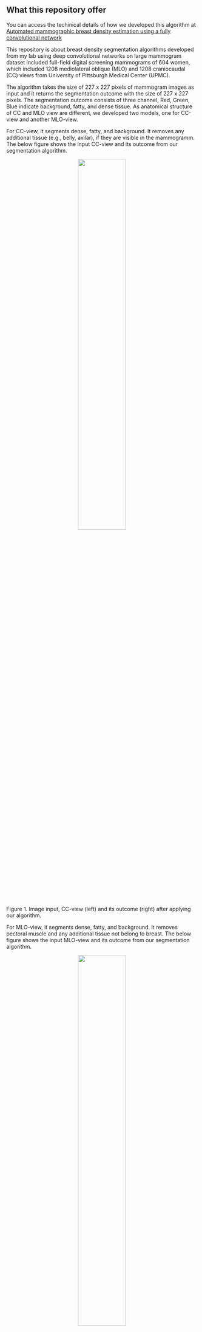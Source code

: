## What this repository offer
You can access the techinical details of how we developed this algorithm at [Automated mammographic breast density estimation using a fully convolutional network](https://aapm.onlinelibrary.wiley.com/doi/full/10.1002/mp.12763)

This repository is about breast density segmentation algorithms developed from my lab using deep convolutional networks on large mammogram dataset included full-field digital screening mammograms of 604 women, which included 1208 mediolateral oblique (MLO) and 1208 craniocaudal (CC) views from University of Pittsburgh Medical Center (UPMC).

The algorithm takes the size of 227 x 227 pixels of mammogram images as input and it returns the segmentation outcome with the size of 227 x 227 pixels.
The segmentation outcome consists of three channel, Red, Green, Blue indicate background, fatty, and dense tissue. 
As anatomical structure of CC and MLO view are different, we developed two models, one for CC-view and another MLO-view. 

For CC-view, it segments dense, fatty, and background. It removes any additional tissue (e.g., belly, axilar), if they are visible in the mammogramm.
The below figure shows the input CC-view and its outcome from our segmentation algorithm.
<p align="center">
<img src="https://github.com/user-attachments/assets/3a704acd-57b1-4862-b30a-c0a4a7528113" width="50%" \>
  <figcaption> Figure 1. Image input, CC-view (left) and its outcome (right) after applying our algorithm.</figcaption>
</p>

For MLO-view, it segments dense, fatty, and background. It removes pectoral muscle and any additional tissue not belong to breast.
The below figure shows the input MLO-view and its outcome from our segmentation algorithm.
<p align="center">
<img src="https://github.com/user-attachments/assets/d6ac5e82-7df0-48d1-bcb6-e8c5aaba9005" width="50%" \>
  <figcaption> Figure 2. Image input, MLO-view (left) and its outcome (right) after applying our algorithm.</figcaption>
</p>

The algorithm developed on MATLAB environment. We used SegNet architecture, trained on 1208 CC and 1208 MLO view of full-field digital screening mammograms of 604 women.

**Currently, the algorithm only works on "For presentation" view of Hologic screening digital mammograms.**

We are continuously working on improving the algorithm. Improved algorithm with better architectures, making it work on synthetic mammograms and non-Hologic images will be available in this repository in the future.
## How to use our algorithm
**You will need Matlab version 2019b or higher to use this repository**

Download our weights available at: [Mammo-Dense-SegNet Weights](https://drive.google.com/file/d/1iEz8bJjITJo68QC6Pko2ivjQ7zXHSCuD/view?usp=drive_link)

Extract mammogram images from DICOM. For matlab, use dicomread function.
```matlab
dicomimg = dicomread([DICOM File]);
```
Convert dicomimg to 8 bit image using min-max normalization. For matlab, use mat2gray function.
```matlab
img = mat2gray(dicomimg);
```
After that, load the network weight, a target mammogram image, and then apply it using MATLAB function semnaticseg:
```matlab
%% CC view
load SegNet_227x227_CC_v2_e10.mat; % CC view model
img = imread('mammogram_test_CC.jpg');
img = imresize(img,[227 227]);
[~,~,segimg] = semanticseg(img,net); $
% display the segmentation result
figure(1);
subplot(121); imshow(img);
subplot(122); imshow(segimg);
%% MLO view
load SegNet_227x227_MLO_v2_e10.mat; % MLO view model
img = imread('mammogram_test_MLO.png');
img = imresize(img,[227 227]);
[~,~,segimg] = semanticseg(img,net);
% display the segmentation result
figure(2);
subplot(121); imshow(img);
subplot(122); imshow(segimg);
```
<p align="center">
<img src="https://github.com/user-attachments/assets/d0ea4167-ea2b-43e9-9591-b8a00fe10710" width="100%" \>

  <figcaption> Figure 3. Input and Output from the above example.</figcaption>
</p>

## Citation
If you use this code for your research, please cite our papers.
```
@article{lee_automated_2018,
	title = {Automated mammographic breast density estimation using a fully convolutional network},
	volume = {45},
	copyright = {© 2018 American Association of Physicists in Medicine},
	issn = {2473-4209},
	url = {https://aapm.onlinelibrary.wiley.com/doi/abs/10.1002/mp.12763},
	doi = {10.1002/mp.12763},
	language = {en},
	number = {3},
	urldate = {2018-10-18},
	journal = {Medical Physics},
	author = {Lee, Juhun and Nishikawa, Robert M},
	month = mar,
	year = {2018},
	keywords = {segmentation, breast density, mammography, deep learning},
	pages = {1178--1190},
}
```
